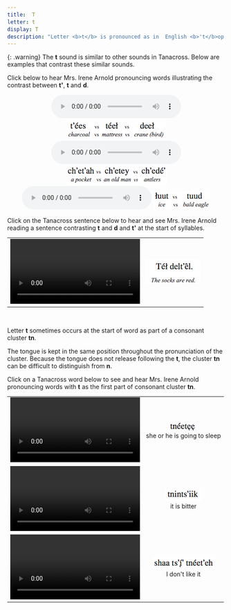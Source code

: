 ```yaml
---
title:  T
letter: t
display: T
description: "Letter <b>t</b> is pronounced as in  English <b>'t</b>op'<b>. </b>This is a voiceless sound."
---
```



{: .warning}
The <b>t</b> sound is similar to other sounds in Tanacross. Below are examples that contrast these similar sounds.



Click below to hear Mrs. Irene Arnold pronouncing words illustrating the contrast between <b>t'</b>, <b>t</b> and <b>d</b>.



<center>
<audio controls src="/assets/audio/t_glot_t_d comp.mp3" type="audio/mpeg">Your browser does not support the audio element.</audio>
<img src="/assets/gif/t_glot_t_d_comp.gif" border="0">
</center>

<center>
<audio controls src="/assets/audio/t_glot_t_d_med_comp.mp3" type="audio/mpeg">Your browser does not support the audio element.</audio>
<img src="/assets/gif/t_glot_t_d_med_comp.gif" border="0">
</center>

<center>
<audio controls src="/assets/audio/t_d_final_comp.mp3" type="audio/mpeg">Your browser does not support the audio element.</audio>
<img src="/assets/gif/t_d_final_comp.gif" border="0">
</center>


Click on the Tanacross sentence below to hear and see Mrs. Irene Arnold reading a sentence contrasting <b>t</b> and <b>d</b> and <b>t'</b> at the start of syllables.


			
<table>
<tr>
<td align="center"><video src="{{ site.vidpath }}t-d-t-glot-sent.mp4" controls>Your browser does not support video.</video></td><td align="center"><img src="/assets/gif/t_d_t_glot_sent.gif"/></td>
</tr>
</table>
			
			
			
<p>&nbsp;</p>

Letter <b>t</b> sometimes occurs at the start of word as part of a <span class="def">consonant cluster</span> <b>tn</b>.

The tongue is kept in the same position throughout the pronunciation of the cluster. Because the tongue does not release following the <b>t</b>, the cluster <b>tn</b> can be difficult to distinguish from <b>n</b>.

Click on a Tanacross word below to see and hear Mrs. Irene Arnold pronouncing words with <b>t</b> as the first part of consonant cluster <b>tn</b>.

<table><tr>
<td align="center"><video src="{{ site.vidpath }}tneetee.mp4" controls>Your browser does not support video.</video></td><td align="center"><img src="/assets/gif/tneetee.gif"/><br/><span class="gloss">she or he is going to sleep</span></td>
</tr>
<tr>
<td align="center"><video src="{{ site.vidpath }}tnintsik.mp4" controls>Your browser does not support video.</video></td><td align="center"><img src="/assets/gif/tnintsqiik.gif"/><br/><span class="gloss">it is bitter</span></td>
</tr>
<tr>
<td align="center"><video src="{{ site.vidpath }}tne1etqeh.mp4" controls>Your browser does not support video.</video></td><td align="center"><img src="/assets/gif/tne1etqeh.gif"/><br/><span class="gloss">I don't like it</span></td>
</tr>
</table>
<p>&nbsp;</p>
						